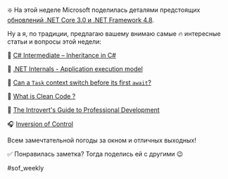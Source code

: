 ❇️ На этой неделе Microsoft поделилась деталями предстоящих [обновлений .NET Core 3.0 и .NET Framework 4.8](https://blogs.msdn.microsoft.com/dotnet/2018/10/04/update-on-net-core-3-0-and-net-framework-4-8/). 

Ну а я, по традиции, предлагаю вашему внимаю самые 🔥 интересные статьи и вопросы этой недели:

🔸 [C# Intermediate – Inheritance in C#](https://code-maze.com/csharp-inheritance/)

🔸 [.NET Internals - Application execution model](https://www.dsibinski.pl/2018/10/net-internals-10-application-execution-model/)

🔸 [Can a `Task` context switch before its first `await`?](https://stackoverflow.com/q/52671558/2524304)

🔸 [What is Clean Code ?](https://garywoodfine.com/what-is-clean-code/)

🔸 [The Introvert's Guide to Professional Development](https://dev.to/geekgalgroks/the-introverts-guide-to-professional-development-3408)

🎧 [Inversion of Control](https://completedeveloperpodcast.com/episode-165/)

Всем замечтательной погоды за окном и отличных выходных!

✅ Понравилась заметка? Тогда поделись ей с другими 😉

#sof_weekly